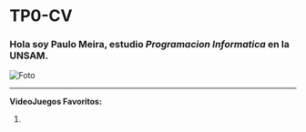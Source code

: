 # TP0-CV

### Hola __soy__ Paulo Meira, __estudio__ _Programacion_ ***Informatica*** en la **UNSAM**.

![Foto](https://encrypted-tbn0.gstatic.com/images?q=tbn:ANd9GcRwzw_Ti47ovNmMbRwz3HaY7hDhHFeAmER6kw&s)

***

**VideoJuegos Favoritos:**

1.
